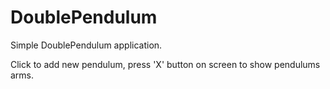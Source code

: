 # DoublePendulum

Simple DoublePendulum application.

Click to add new pendulum, press 'X' button on screen to show pendulums arms.

